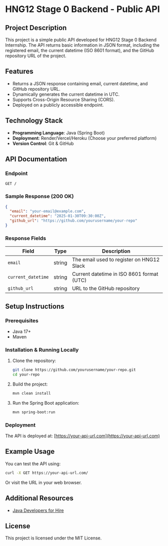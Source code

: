# HNG12 Stage 0 Backend - Public API

## Project Description
This project is a simple public API developed for HNG12 Stage 0 Backend Internship. The API returns basic information in JSON format, including the registered email, the current datetime (ISO 8601 format), and the GitHub repository URL of the project.

## Features
- Returns a JSON response containing email, current datetime, and GitHub repository URL.
- Dynamically generates the current datetime in UTC.
- Supports Cross-Origin Resource Sharing (CORS).
- Deployed on a publicly accessible endpoint.

## Technology Stack
- **Programming Language**: Java (Spring Boot)
- **Deployment**: Render/Vercel/Heroku (Choose your preferred platform)
- **Version Control**: Git & GitHub

## API Documentation

### Endpoint
`GET /`

### Sample Response (200 OK)
```json
{
  "email": "your-email@example.com",
  "current_datetime": "2025-01-30T09:30:00Z",
  "github_url": "https://github.com/yourusername/your-repo"
}
```

### Response Fields
| Field             | Type   | Description                                      |
|------------------|--------|--------------------------------------------------|
| `email`         | string | The email used to register on HNG12 Slack       |
| `current_datetime` | string | Current datetime in ISO 8601 format (UTC)       |
| `github_url`    | string | URL to the GitHub repository                    |

## Setup Instructions

### Prerequisites
- Java 17+
- Maven

### Installation & Running Locally
1. Clone the repository:
   ```sh
   git clone https://github.com/yourusername/your-repo.git
   cd your-repo
   ```
2. Build the project:
   ```sh
   mvn clean install
   ```
3. Run the Spring Boot application:
   ```sh
   mvn spring-boot:run
   ```

### Deployment
The API is deployed at:
[https://your-api-url.com](https://your-api-url.com)

## Example Usage
You can test the API using:
```sh
curl -X GET https://your-api-url.com/
```
Or visit the URL in your web browser.

## Additional Resources
- [Java Developers for Hire](https://hng.tech/hire/java-developers)

## License
This project is licensed under the MIT License.